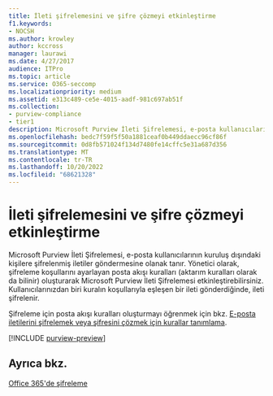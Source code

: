 ```yaml
---
title: İleti şifrelemesini ve şifre çözmeyi etkinleştirme
f1.keywords:
- NOCSH
ms.author: krowley
author: kccross
manager: laurawi
ms.date: 4/27/2017
audience: ITPro
ms.topic: article
ms.service: O365-seccomp
ms.localizationpriority: medium
ms.assetid: e313c489-ce5e-4015-aadf-981c697ab51f
ms.collection:
- purview-compliance
- tier1
description: Microsoft Purview İleti Şifrelemesi, e-posta kullanıcılarının kuruluş dışındaki kişilere şifrelenmiş iletiler göndermesine olanak tanır. Yönetici olarak, şifreleme koşullarını ayarlayan posta akışı kuralları (aktarım kuralları olarak da bilinir) oluşturarak Microsoft Purview İleti Şifrelemesi etkinleştirebilirsiniz.
ms.openlocfilehash: bedc7f59f5f50a1881ceaf0b449ddaecc96cf86f
ms.sourcegitcommit: 0d8fb571024f134d7480fe14cffc5e31a687d356
ms.translationtype: MT
ms.contentlocale: tr-TR
ms.lasthandoff: 10/20/2022
ms.locfileid: "68621328"
---
```

# <a name="enable-message-encryption-and-decryption"></a>İleti şifrelemesini ve şifre çözmeyi etkinleştirme

Microsoft Purview İleti Şifrelemesi, e-posta kullanıcılarının kuruluş dışındaki kişilere şifrelenmiş iletiler göndermesine olanak tanır. Yönetici olarak, şifreleme koşullarını ayarlayan posta akışı kuralları (aktarım kuralları olarak da bilinir) oluşturarak Microsoft Purview İleti Şifrelemesi etkinleştirebilirsiniz. Kullanıcılarınızdan biri kuralın koşullarıyla eşleşen bir ileti gönderdiğinde, ileti şifrelenir.
  
Şifreleme için posta akışı kuralları oluşturmayı öğrenmek için bkz. [E-posta iletilerini şifrelemek veya şifresini çözmek için kurallar tanımlama](./define-mail-flow-rules-to-encrypt-email.md).
  
[!INCLUDE [purview-preview](../includes/purview-preview.md)]

## <a name="see-also"></a>Ayrıca bkz.

[Office 365'de şifreleme](./encryption.md)
